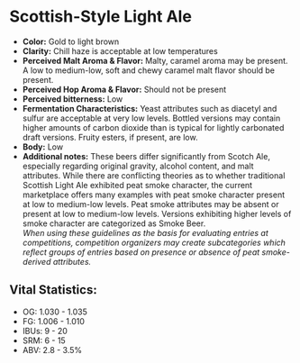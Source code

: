 # Scottish-Style Light Ale

- **Color:** Gold to light brown
- **Clarity:** Chill haze is acceptable at low temperatures
- **Perceived Malt Aroma & Flavor:** Malty, caramel aroma may be present. A low to medium-low, soft and chewy caramel malt flavor should be present.
- **Perceived Hop Aroma & Flavor:** Should not be present
- **Perceived bitterness:** Low
- **Fermentation Characteristics:** Yeast attributes such as diacetyl and sulfur are acceptable at very low levels. Bottled versions may contain higher amounts of carbon dioxide than is typical for lightly carbonated draft versions. Fruity esters, if present, are low.
- **Body:** Low
- **Additional notes:** These beers differ significantly from Scotch Ale, especially regarding original gravity, alcohol content, and malt attributes. While there are conflicting theories as to whether traditional Scottish Light Ale exhibited peat smoke character, the current marketplace offers many examples with peat smoke character present at low to medium-low levels. Peat smoke attributes may be absent or present at low to medium-low levels. Versions exhibiting higher levels of smoke character are categorized as Smoke Beer. <br/>
_When using these guidelines as the basis for evaluating entries at competitions, competition organizers may create subcategories which reflect groups of entries based on presence or absence of peat smoke-derived attributes._

## Vital Statistics:

- OG: 1.030 - 1.035
- FG: 1.006 - 1.010
- IBUs: 9 - 20
- SRM: 6 - 15
- ABV: 2.8 - 3.5%
